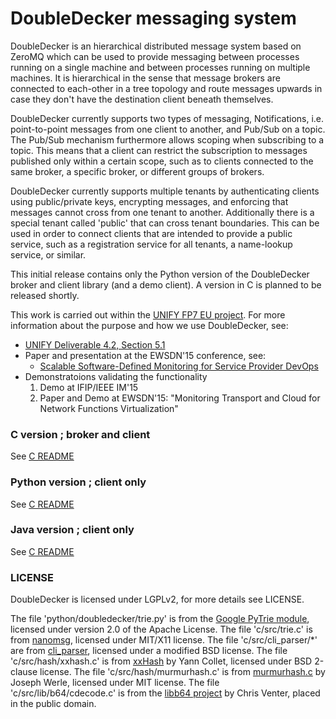 # DoubleDecker messaging system
DoubleDecker is an hierarchical distributed message system based on ZeroMQ 
which can be used to provide messaging between processes running on a 
single machine and between processes running on multiple machines. 
It is hierarchical in the sense that message brokers are connected to 
each-other in a tree topology and route messages upwards in case they don't 
have the destination client beneath themselves.

DoubleDecker currently supports two types of messaging, Notifications, i.e. point-to-point messages from one client to another, and Pub/Sub on a topic. The Pub/Sub mechanism furthermore allows scoping when subscribing to a topic. This means that a client can restrict the subscription to messages published only within a certain scope, such as to clients connected to the same broker, a specific broker, or different groups of brokers.

DoubleDecker currently supports multiple tenants by authenticating clients using public/private keys, encrypting messages, and enforcing that messages cannot cross from one tenant to another. Additionally there is a special tenant called 'public' that can cross tenant boundaries. This can be used in order to connect clients that are intended to provide a public service, such as a registration service for all tenants, a name-lookup service, or similar. 

This initial release contains only the Python version of the DoubleDecker broker and client library (and a demo client). A version in C is planned to be released shortly. 

This work is carried out within the [UNIFY FP7 EU project](http://www.fp7-unify.eu/). For more information about the purpose and how we use DoubleDecker, see:
* [UNIFY Deliverable 4.2, Section 5.1](http://fp7-unify.eu/files/fp7-unify-eu-docs/UNIFY-WP4-D4.2%20Proposal%20for%20SP-DevOps%20network%20capabilities%20and%20tools.pdf)
* Paper and presentation at the EWSDN'15 conference, see:
  * [Scalable Software-Defined Monitoring for Service Provider DevOps](http://www.ewsdn.eu/files/Documents/EWSDN2015/04_03.pdf)
* Demonstratoions validating the functionality
  1. Demo at IFIP/IEEE IM'15
  2. Paper and Demo at EWSDN'15:
     "Monitoring Transport and Cloud for Network Functions Virtualization"

### C version ; broker and client

See [C README](https://github.com/Acreo/DoubleDecker/c/README.md)

### Python version ; client only

See [C README](https://github.com/Acreo/DoubleDecker/python/README.md)

### Java version ; client only

See [C README](https://github.com/Acreo/DoubleDecker/java/README.md)

### LICENSE

DoubleDecker is licensed under LGPLv2, for more details see LICENSE.

The file 'python/doubledecker/trie.py' is from the [Google PyTrie module](https://github.com/google/pytrie), licensed under version 2.0 of the Apache License.
The file 'c/src/trie.c' is from [nanomsg](http://nanomsg.org/), licensed under MIT/X11 license.
The file 'c/src/cli_parser/*' are from [cli_parser](http://sourceforge.net/projects/cliparser/), licensed under a modified BSD license.
The file 'c/src/hash/xxhash.c' is from [xxHash](http://sourceforge.net/projects/cliparser/) by Yann Collet, licensed under BSD 2-clause license.
The file 'c/src/hash/murmurhash.c' is from [murmurhash.c](https://github.com/jwerle/murmurhash.c) by Joseph Werle, licensed under MIT license.
The file 'c/src/lib/b64/cdecode.c' is from the [libb64 project](http://sourceforge.net/projects/libb64/) by Chris Venter, placed in the public domain.
